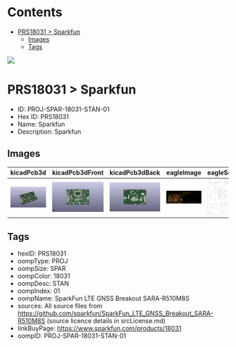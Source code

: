 



Contents
========

* [PRS18031 > Sparkfun](#prs18031--sparkfun)
	* [Images](#images)
	* [Tags](#tags)
  
![][im]
# PRS18031 > Sparkfun

- ID: PROJ-SPAR-18031-STAN-01
- Hex ID: PRS18031
- Name: Sparkfun
- Description: Sparkfun

## Images
  
  

|kicadPcb3d|kicadPcb3dFront|kicadPcb3dBack|eagleImage|eagleSchemImage|
| :---: | :---: | :---: | :---: | :---: |
|[![kicadPcb3d](kicadPcb3d_140.png)](kicadPcb3d.png)|[![kicadPcb3dFront](kicadPcb3dFront_140.png)](kicadPcb3dFront.png)|[![kicadPcb3dBack](kicadPcb3dBack_140.png)](kicadPcb3dBack.png)|[![eagleImage](eagleImage_140.png)](eagleImage.png)|[![eagleSchemImage](eagleSchemImage_140.png)](eagleSchemImage.png)|

## Tags

- hexID: PRS18031
- oompType: PROJ
- oompSize: SPAR
- oompColor: 18031
- oompDesc: STAN
- oompIndex: 01
- oompName: SparkFun LTE GNSS Breakout SARA-R510M8S
- sources: All source files from https://github.com/sparkfun/SparkFun_LTE_GNSS_Breakout_SARA-R510M8S (source licence details in srcLicense.md)
- linkBuyPage: https://www.sparkfun.com/products/18031
- oompID: PROJ-SPAR-18031-STAN-01



[im]: kicadPcb3d_450.png
